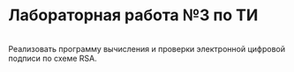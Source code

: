 <h1>Лабораторная работа №3 по ТИ</h1> <br>
Реализовать программу вычисления и проверки электронной цифровой подписи по схеме RSA.
